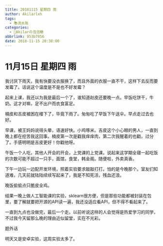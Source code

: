 ```yaml
---
title: 20181115 星期四 雨
author: Akilarlxh
tags:
  - 📚流水账
categories:
  - 🍬Akilarの泡泡糖
abbrlink: 953b7856
date: 2018-11-15 20:38:00
---
```

# 11月15日 星期四 雨

我讨厌下雨天，我有快要没衣服换了，而且外面的衣服一直不干，这样下去反而要发霉了。话说这个温度是不是也不好发霉？

起来上课，我还以为我是最后一个了，谁知道赵皮还要晚一点。早饭吃饼干，牛奶。这才对嘛，足不出户而衣食富足。

楠皮和吉皮被困在楼下了，毕竟下雨了。匆匆吃了早饭下午送伞。早点走过去也好。

早课，被王妈妈说得头晕，语速好快。小鸡啄米。吉皮这个小心眼的男人，一直到晚上都在挖苦我这回事。楠皮第一次是戳我痒痒肉，第二次我醒着的也戳，过分了。手感明明是吉皮更好！你戳他呀。

午饭一个人吃，其他人开会的开会，上党课的上党课。说起来这学期全寝一起吃饭的次数可能不超过一只手，面馆，食堂，韩金阁。随便啦，外卖真香。

下午一边玩一边配开发环境，照着实验要求敲敲打打。怕的是今晚那个。室友们知道难，几天前就陆陆续续写起来了，我是不知死活，残血还浪。

晚饭偷偷点只脆皮全鸡。

结果一晚上做人工智能课的实验，sklearn很方便，但是那些功能都被封装在包里，要了解就要把开源的API读一遍，我还没适应看API，但不得不看起来了。

一直到九点也没做完，最后一个走。以前听说这样的人会觉得是热爱学习的同学，不过我今天留那么晚的理由近似留堂，实在不光彩。

题外话

明天又是安卓实验，这周实验太多了。